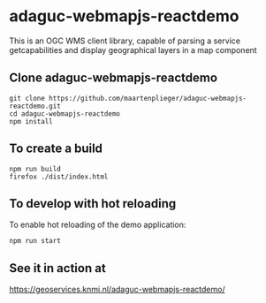 # adaguc-webmapjs-reactdemo
This is an OGC WMS client library, capable of parsing a service getcapabilities and display geographical layers in a map component

## Clone adaguc-webmapjs-reactdemo

```
git clone https://github.com/maartenplieger/adaguc-webmapjs-reactdemo.git
cd adaguc-webmapjs-reactdemo
npm install
```

## To create a build

```
npm run build 
firefox ./dist/index.html
```

## To develop with hot reloading

To enable hot reloading of the demo application:
```
npm run start
```

## See it in action at 

https://geoservices.knmi.nl/adaguc-webmapjs-reactdemo/